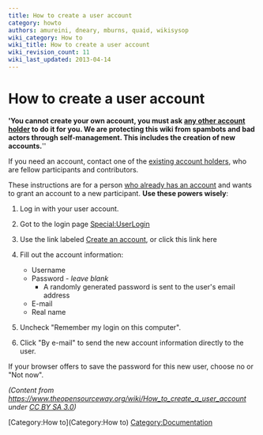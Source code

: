 ```yaml
---
title: How to create a user account
category: howto
authors: amureini, dneary, mburns, quaid, wikisysop
wiki_category: How to
wiki_title: How to create a user account
wiki_revision_count: 11
wiki_last_updated: 2013-04-14
---
```


# How to create a user account

**'You cannot create your own account, you must ask [any other account holder](Special:ListUsers) to do it for you. We are protecting this wiki from spambots and bad actors through self-management. This includes the creation of new accounts.**''

If you need an account, contact one of the [existing account holders](Special:ListUsers), who are fellow participants and contributors.

These instructions are for a person [who already has an account](Special:ListUsers) and wants to grant an account to a new participant. **Use these powers wisely**:

1.  Log in with your user account.
2.  Got to the login page <Special:UserLogin>
3.  Use the link labeled [Create an account](http://www.ovirt.org/w/index.php?title=Special:UserLogin&type=signup), or click this link here
4.  Fill out the account information:
    -   Username
    -   Password - *leave blank*
        -   A randomly generated password is sent to the user's email address
    -   E-mail
    -   Real name

5.  Uncheck "Remember my login on this computer".
6.  Click "By e-mail" to send the new account information directly to the user.

If your browser offers to save the password for this new user, choose no or "Not now".

*(Content from <https://www.theopensourceway.org/wiki/How_to_create_a_user_account> under [CC BY SA 3.0](https://creativecommons.org/licenses/by-sa/3.0/))*

[Category:How to](Category:How to) <Category:Documentation>
